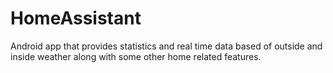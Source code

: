 # HomeAssistant
Android app that provides statistics and real time data based of outside and inside weather along with some other home related features.
